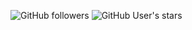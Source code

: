 ![GitHub followers](https://img.shields.io/github/followers/DavidFrings?style=flat&logo=Github&label=Followers%3A&labelColor=%23000000&color=%23238636)
![GitHub User's stars](https://img.shields.io/github/stars/DavidFrings?style=flat&logo=Github&label=Stars%3A&labelColor=%23000000&color=%23238636)







<!--
- 🔭 I’m currently working on ...
- 🌱 I’m currently learning ...
- 👯 I’m looking to collaborate on ...
- 🤔 I’m looking for help with ...
- 💬 Ask me about ...
- 📫 How to reach me: ...
- 😄 Pronouns: ...
- ⚡ Fun fact: ...
-->
